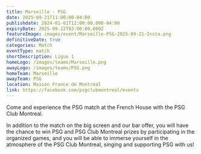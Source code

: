 ```yaml
---
title: Marseille - PSG
date: 2025-09-21T11:00:00-04:00
publishdate: 2024-01-01T12:00:00.000-04:00
expiryDate: 2025-09-22T03:00:00.000Z
featureImage: images/event/Marseille-PSG-2025-09-21-Insta.png
definitiveDate: true
categories: Match
eventType: match
shortDescription: Ligue 1
homeLogo: /images/teams/Marseille.png
awayLogo: /images/teams/PSG.png
homeTeam: Marseille
awayTeam: PSG
location: Maison France de Montréal
link: https://facebook.com/psgclubmontreal/events
---
```


Come and experience the PSG match at the French House with the PSG Club Montreal.

In addition to the match on the big screen and our bar offer, you will have the chance to win PSG and PSG Club Montreal prizes by participating in the organized games, and you will be able to immerse yourself in the atmosphere of the PSG Club Montreal, singing and supporting PSG with us!
